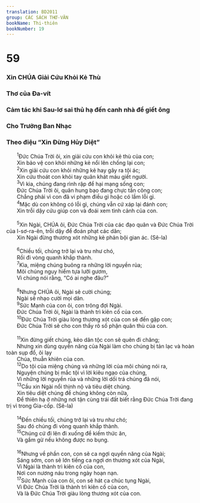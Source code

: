 ```yaml
---
translation: BD2011
group: CÁC SÁCH THƠ-VĂN
bookName: Thi-thiên 
bookNumber: 19
---
```


<div class="title"><h1>59</h1><h3>Xin CHÚA Giải Cứu Khỏi Kẻ Thù</h3><h3>Thơ của Ða-vít</h3><h3>Cảm tác khi Sau-lơ sai thủ hạ đến canh nhà để giết ông</h3><h3>Cho Trưởng Ban Nhạc</h3><h3>Theo điệu “Xin Ðừng Hủy Diệt”</h3></div>
<span class="verse thi_59_1">  <sup>1</sup>Ðức Chúa Trời ôi, xin giải cứu con khỏi kẻ thù của con;<br/>  Xin bảo vệ con khỏi những kẻ nổi lên chống lại con;<br/></span>
<span class="verse thi_59_2">  <sup>2</sup>Xin giải cứu con khỏi những kẻ hay gây ra tội ác;<br/>  Xin cứu thoát con khỏi tay quân khát máu giết người.<br/></span>
<span class="verse thi_59_3">  <sup>3</sup>Vì kìa, chúng đang rình rập để hại mạng sống con;<br/>  Ðức Chúa Trời ôi, quân hung bạo đang chực tấn công con;<br/>  Chẳng phải vì con đã vi phạm điều gì hoặc có lầm lỗi gì.<br/></span>
<span class="verse thi_59_4">  <sup>4</sup>Mặc dù con không có lỗi gì, chúng vẫn cứ xáp lại đánh con;<br/>  Xin trỗi dậy cứu giúp con và đoái xem tình cảnh của con.<br/><br/></span>
<span class="verse thi_59_5">  <sup>5</sup>Xin Ngài, CHÚA ôi, Ðức Chúa Trời của các đạo quân và Ðức Chúa Trời của I-sơ-ra-ên, trỗi dậy để đoán phạt các dân;<br/>  Xin Ngài đừng thương xót những kẻ phản bội gian ác. (Sê-la)<br/><br/></span>
<span class="verse thi_59_6">  <sup>6</sup>Chiều tối, chúng trở lại và tru như chó,<br/>  Rồi đi vòng quanh khắp thành.<br/></span>
<span class="verse thi_59_7">  <sup>7</sup>Kìa, miệng chúng buông ra những lời nguyền rủa;<br/>  Môi chúng nguy hiểm tựa lưỡi gươm,<br/>  Vì chúng nói rằng, “Có ai nghe đâu?”<br/><br/></span>
<span class="verse thi_59_8">  <sup>8</sup>Nhưng CHÚA ôi, Ngài sẽ cười chúng;<br/>  Ngài sẽ nhạo cười mọi dân.<br/></span>
<span class="verse thi_59_9">  <sup>9</sup>Sức Mạnh của con ôi, con trông đợi Ngài.<br/>  Ðức Chúa Trời ôi, Ngài là thành trì kiên cố của con.<br/></span>
<span class="verse thi_59_10">  <sup>10</sup>Ðức Chúa Trời giàu lòng thương xót của con sẽ đến gặp con;<br/>  Ðức Chúa Trời sẽ cho con thấy rõ số phận quân thù của con.<br/><br/></span>
<span class="verse thi_59_11">  <sup>11</sup>Xin đừng giết chúng, kẻo dân tộc con sẽ quên đi chăng;<br/>  Nhưng xin dùng quyền năng của Ngài làm cho chúng bị tản lạc và hoàn toàn sụp đổ, ôi lạy<br/>  Chúa, thuẫn khiên của con.<br/></span>
<span class="verse thi_59_12">  <sup>12</sup>Do tội của miệng chúng và những lời của môi chúng nói ra,<br/>  Nguyện chúng bị mắc tội vì lời kiêu ngạo của chúng,<br/>  Vì những lời nguyền rủa và những lời dối trá chúng đã nói,<br/></span>
<span class="verse thi_59_13">  <sup>13</sup>Cầu xin Ngài nổi thịnh nộ và tiêu diệt chúng.<br/>  Xin tiêu diệt chúng để chúng không còn nữa,<br/>  Ðể thiên hạ ở những nơi tận cùng trái đất biết rằng Ðức Chúa Trời đang trị vì trong Gia-cốp. (Sê-la)<br/><br/></span>
<span class="verse thi_59_14">  <sup>14</sup>Ðến chiều tối, chúng trở lại và tru như chó;<br/>  Sau đó chúng đi vòng quanh khắp thành.<br/></span>
<span class="verse thi_59_15">  <sup>15</sup>Chúng cứ đi lên đi xuống để kiếm thức ăn,<br/>  Và gầm gừ nếu không được no bụng.<br/><br/></span>
<span class="verse thi_59_16">  <sup>16</sup>Nhưng về phần con, con sẽ ca ngợi quyền năng của Ngài;<br/>  Sáng sớm, con sẽ lớn tiếng ca ngợi ơn thương xót của Ngài,<br/>  Vì Ngài là thành trì kiên cố của con,<br/>  Nơi con nương náu trong ngày hoạn nạn.<br/></span>
<span class="verse thi_59_17">  <sup>17</sup>Sức Mạnh của con ôi, con sẽ hát ca chúc tụng Ngài,<br/>  Vì Ðức Chúa Trời là thành trì kiên cố của con,<br/>  Và là Ðức Chúa Trời giàu lòng thương xót của con.<br/></span>
